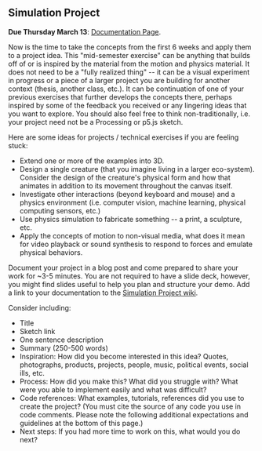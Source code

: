 ## Simulation Project

**Due Thursday March 13**: [Documentation Page](https://github.com/nature-of-code/noc-syllabus-s25/wiki/ITP-Similation).

Now is the time to take the concepts from the first 6 weeks and apply them to a project idea. This "mid-semester exercise" can be anything that builds off of or is inspired by the material from the motion and physics material. It does not need to be a "fully realized thing" -- it can be a visual experiment in progress or a piece of a larger project you are building for another context (thesis, another class, etc.). It can be continuation of one of your previous exercises that further develops the concepts there, perhaps inspired by some of the feedback you received or any lingering ideas that you want to explore. You should also feel free to think non-traditionally, i.e. your project need not be a Processing or p5.js sketch.

Here are some ideas for projects / technical exercises if you are feeling stuck:

- Extend one or more of the examples into 3D.
- Design a single creature (that you imagine living in a larger eco-system). Consider the design of the creature's physical form and how that animates in addition to its movement throughout the canvas itself.
- Investigate other interactions (beyond keyboard and mouse) and a physics environment (i.e. computer vision, machine learning, physical computing sensors, etc.)
- Use physics simulation to fabricate something -- a print, a sculpture, etc.
- Apply the concepts of motion to non-visual media, what does it mean for video playback or sound synthesis to respond to forces and emulate physical behaviors.

Document your project in a blog post and come prepared to share your work for ~3-5 minutes. You are not required to have a slide deck, however, you might find slides useful to help you plan and structure your demo. Add a link to your documentation to the [Simulation Project wiki](https://github.com/nature-of-code/noc-syllabus-S25/wiki/Simulation-Project).

Consider including:

- Title
- Sketch link
- One sentence description
- Summary (250-500 words)
- Inspiration: How did you become interested in this idea? Quotes, photographs, products, projects, people, music, political events, social ills, etc.
- Process: How did you make this? What did you struggle with? What were you able to implement easily and what was difficult?
- Code references: What examples, tutorials, references did you use to create the project? (You must cite the source of any code you use in code comments. Please note the following additional expectations and guidelines at the bottom of this page.)
- Next steps: If you had more time to work on this, what would you do next?
